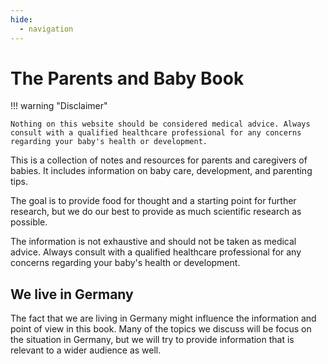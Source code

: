 ```yaml
---
hide:
  - navigation
---
```


# The Parents and Baby Book

!!! warning "Disclaimer"

    Nothing on this website should be considered medical advice. Always consult with a qualified healthcare professional for any concerns regarding your baby's health or development.


This is a collection of notes and resources for parents and caregivers of babies. It includes information on baby care, development, and parenting tips.

The goal is to provide food for thought and a starting point for further research, but we do our best to provide as much scientific research as possible.

The information is not exhaustive and should not be taken as medical advice. Always consult with a qualified healthcare professional for any concerns regarding your baby's health or development.

## We live in Germany

The fact that we are living in Germany might influence the information and point of view in this book. Many of the topics we discuss will be focus on the situation in Germany, but we will try to provide information that is relevant to a wider audience as well.

